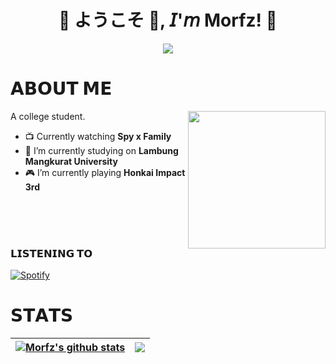 <body>
<h1 align="center">💠 ようこそ 👋, 𝘐'𝘮 Morfz! 💠</h1>
<div align="center">
<img src=Add-ons/FSN.gif>
</div>

<h1 align="left">𝗔𝗕𝗢𝗨𝗧 𝗠𝗘</h1>
A college student.
<img src="https://tenor.com/view/sakura-miko-gif-21692056" align="right" height="220">

<ul>
  <li> 📺 Currently watching <b>Spy x Family</b></li>
  <li> 🔭 I’m currently studying  on <b>Lambung Mangkurat University</b></li>
  <li> 🎮 I’m currently playing <b>Honkai Impact 3rd</b></li>
</ul>
<br>
<br>
<br>
<h3 align="left">𝗟𝗜𝗦𝗧𝗘𝗡𝗜𝗡𝗚 𝗧𝗢</h3>

[![Spotify](https://Morfz.vercel.app/api/spotify?background_color=0d1117&border_color=ffffff)](https://open.spotify.com/user/Morfz)

<h1 align="left">𝗦𝗧𝗔𝗧𝗦</h1>

| <a href="https://github.com/anuraghazra/github-readme-stats"><img align="center" src="https://github-readme-stats.vercel.app/api?username=Morfz&show_icons=true&include_all_commits=true&theme=github_dark&hide_border=true" alt="Morfz's github stats" /></a> | <a href="https://github.com/anuraghazra/github-readme-stats"><img align="center" src="https://github-readme-stats.vercel.app/api/top-langs/?username=Morfz&layout=compact&theme=github_dark&hide_border=true" /></a>
| ------------- | ------------- |
</body>
